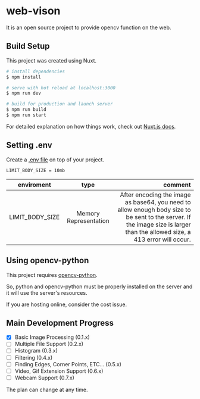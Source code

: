 # web-vison

It is an open source project to provide opencv function on the web.

## Build Setup

This project was created using Nuxt.

```bash
# install dependencies
$ npm install

# serve with hot reload at localhost:3000
$ npm run dev

# build for production and launch server
$ npm run build
$ npm run start

```

For detailed explanation on how things work, check out [Nuxt.js docs](https://nuxtjs.org).

## Setting .env

Create a [.env file](https://www.npmjs.com/package/dotenv) on top of your project.

```
LIMIT_BODY_SIZE = 10mb
```

|   enviroment    |         type          |                                                                                                                                                                     comment |
| :-------------: | :-------------------: | --------------------------------------------------------------------------------------------------------------------------------------------------------------------------: |
| LIMIT_BODY_SIZE | Memory Representation | After encoding the image as base64, you need to allow enough body size to be sent to the server. If the image size is larger than the allowed size, a 413 error will occur. |

## Using opencv-python

This project requires [opencv-python](https://pypi.org/project/opencv-python/).

So, python and opencv-python must be properly installed on the server and it will use the server's resources.

If you are hosting online, consider the cost issue.

## Main Development Progress

- [x] Basic Image Processing (0.1.x)
- [ ] Multiple File Support (0.2.x)
- [ ] Histogram (0.3.x)
- [ ] Filtering (0.4.x)
- [ ] Finding Edges, Corner Points, ETC... (0.5.x)
- [ ] Video, Gif Extension Support (0.6.x)
- [ ] Webcam Support (0.7.x)

The plan can change at any time.
